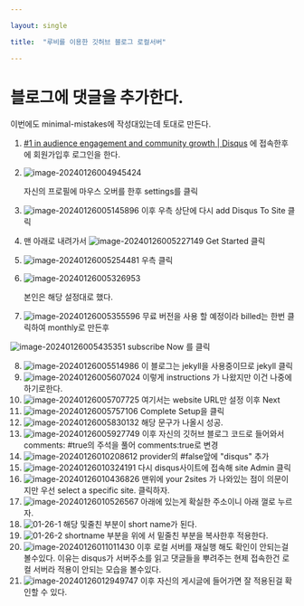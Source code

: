 ```yaml
---

layout: single

title:  "루비를 이용한 깃허브 블로그 로컬서버"

---
```


# 블로그에 댓글을 추가한다.



이번에도 minimal-mistakes에 작성대있는데 토대로 만든다.



1. [#1 in audience engagement and community growth | Disqus](https://disqus.com/) 에 접속한후에 회원가입후 로그인을 한다.

2. ![image-20240126004945424](../images/2024-01-26-comment/image-20240126004945424.png)

   자신의 프로필에 마우스 오버를 한후 settings를 클릭
   

3. ![image-20240126005145896](../images/2024-01-26-comment/image-20240126005145896.png)
   이후 우측 상단에 다시 add Disqus To Site 클릭

4. 맨 아래로 내려가서
   ![image-20240126005227149](../images/2024-01-26-comment/image-20240126005227149.png)
   Get Started 클릭

   

5. ![image-20240126005254481](../images/2024-01-26-comment/image-20240126005254481.png)
   우측 클릭

   

6. ![image-20240126005326953](../images/2024-01-26-comment/image-20240126005326953.png)

   본인은 해당 설정대로 했다.

   

7. ![image-20240126005355596](../images/2024-01-26-comment/image-20240126005355596.png)
   무료 버전을 사용 할 예정이라 billed는 한번 클릭하여 monthly로 만든후

![image-20240126005435351](../images/2024-01-26-comment/image-20240126005435351.png)
subscribe Now 를 클릭



8. ![image-20240126005514986](../images/2024-01-26-comment/image-20240126005514986.png)
   이 블로그는 jekyll을 사용중이므로  jekyll 클릭
9. ![image-20240126005607024](../images/2024-01-26-comment/image-20240126005607024.png)
   이렇게 instructions 가 나왔지만 이건 나중에 하기로한다.
10. ![image-20240126005707725](../images/2024-01-26-comment/image-20240126005707725.png)
    여기서는 website URL만 설정 이후 Next
11. ![image-20240126005757106](../images/2024-01-26-comment/image-20240126005757106.png)
    Complete Setup을 클릭
12. ![image-20240126005830132](../images/2024-01-26-comment/image-20240126005830132.png)
    해당 문구가 나올시 성공.
13. ![image-20240126005927749](../images/2024-01-26-comment/image-20240126005927749.png)
    이후 자신의 깃허브 블로그 코드로 들어와서
    comments: #true의 주석을 풀어
    comments:true로 변경
14. ![image-20240126010208612](../images/2024-01-26-comment/image-20240126010208612.png)
    provider의  #false앞에 "disqus" 추가
15. ![image-20240126010324191](../images/2024-01-26-comment/image-20240126010324191.png)
    다시 disqus사이트에 접속해 site Admin 클릭
16. ![image-20240126010436826](../images/2024-01-26-comment/image-20240126010436826.png)
    맨위에 your 2sites 가 나와있는 점이 의문이지만
    우선 select a specific site. 클릭하자.
17. ![image-20240126010526567](../images/2024-01-26-comment/image-20240126010526567.png)
    아래에 있는게 확실한 주소이니 아래 껄로 누르자.
18. ![01-26-1](../images/2024-01-26-comment/01-26-1.png)
    해당 및줄친 부분이 short name가 된다.
19. ![01-26-2](../images/2024-01-26-comment/01-26-2.png)
    shortname 부분을 위에 서 밑줄친 부분을 복사한후 적용한다.
20. ![image-20240126011011430](../images/2024-01-26-comment/image-20240126011011430.png)
    이후 로컬 서버를 재실행 해도 확인이 안되는걸 볼수있다.
    이유는 disqus가 서버주소를 읽고 댓글들을 뿌려주는 현제 접속한건 로컬 서버라 적용이 안되는 모습을 볼수있다.
21. ![image-20240126012949747](../images/2024-01-26-comment/image-20240126012949747.png)
    이후 자신의 게시글에 들어가면 잘 적용된걸 확인할 수 있다.